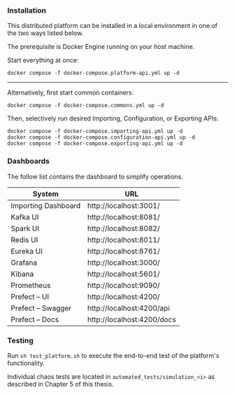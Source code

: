 ### Installation

This distributed platform can be installed in a local environment in one of the two ways listed below.

The prerequisite is Docker Engine running on your host machine.

Start everything at once:
```
docker compose -f docker-compose.platform-api.yml up -d
```

---

Alternatively, first start common containers:
```
docker compose -f docker-compose.commons.yml up -d
```

Then, selectively run desired Importing, Configuration, or Exporting APIs:
```
docker compose -f docker-compose.importing-api.yml up -d
docker compose -f docker-compose.configuration-api.yml up -d
docker compose -f docker-compose.exporting-api.yml up -d
```

### Dashboards

The follow list contains the dashboard to simplify operations.

| System              | URL                        |
|---------------------|----------------------------|
| Importing Dashboard | http://localhost:3001/     |
| Kafka UI            | http://localhost:8081/     |
| Spark UI            | http://localhost:8082/     |
| Redis UI            | http://localhost:8011/     |
| Eureka UI           | http://localhost:8761/     |
| Grafana             | http://localhost:3000/     |
| Kibana              | http://localhost:5601/     |
| Prometheus          | http://localhost:9090/     |
| Prefect – UI        | http://localhost:4200/     |
| Prefect – Swagger   | http://localhost:4200/api  |
| Prefect – Docs      | http://localhost:4200/docs |

### Testing

Run `sh test_platform.sh` to execute the end-to-end test of the platform's functionality.

Individual chaos tests are located in `automated_tests/simulation_<i>` as described in Chapter 5 of this thesis.